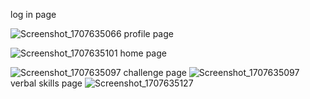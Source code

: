 
log in page

![Screenshot_1707635066](https://github.com/YaYa-2/Project-2/assets/130002587/83002eba-6274-435f-a697-2dd5958faf8d)
profile page

![Screenshot_1707635101](https://github.com/YaYa-2/Project-2/assets/130002587/9f45b898-7a3a-4b95-939b-153f15eea294)
home page

![Screenshot_1707635097](https://github.com/YaYa-2/Project-2/assets/130002587/65928fc1-682d-49b9-b107-288f731958ea)
challenge page ![Screenshot_1707635097](https://github.com/YaYa-2/Project-2/assets/130002587/03e1df7b-f1c4-4084-88fd-335be0b50241)
verbal skills page
![Screenshot_1707635127](https://github.com/YaYa-2/Project-2/assets/130002587/6bc32347-ea2e-48c4-865d-a81fc4e989a6)
